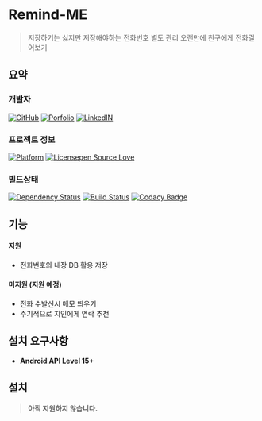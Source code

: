 # Remind-ME

> 저장하기는 싫지만 저장해야하는 전화번호 별도 관리
> 오랜만에 친구에게 전화걸어보기

## 요약

### 개발자

[![GitHub](https://img.shields.io/badge/GitHub-깃허브-blue.svg?style=flat-square)](http://github.com/duswnd25)
[![Porfolio](https://img.shields.io/badge/Portfolio-포트폴리오-blue.svg?style=flat-square)](https://duswnd25.github.io/portfolio/)
[![LinkedIN](https://img.shields.io/badge/LinkedIN-링크드인-blue.svg?style=flat-square)](https://kr.linkedin.com/in/%EC%97%B0%EC%A4%91-%EA%B9%80-172989119)

### 프로젝트 정보

[![Platform](https://img.shields.io/badge/Platform-Android-blue.svg?style=flat-square)](#)
[![Licensepen Source Love](https://img.shields.io/badge/License-MIT-blue.svg?style=flat-square)](https://github.com/ellerbrock/open-source-badge/)

### 빌드상태

[![Dependency Status](https://www.versioneye.com/user/projects/58b42e259ceb450031272d8a/badge.svg?style=flat-square)](https://www.versioneye.com/user/projects/58b42e259ceb450031272d8a)
[![Build Status](https://www.bitrise.io/app/2e264d0c3cfccf76.svg?token=RSiu9zn0PAGMZXOTNWsFoQ)](https://www.bitrise.io/app/2e264d0c3cfccf76)
[![Codacy Badge](https://api.codacy.com/project/badge/Grade/209c23bef22e48909e2586962a2acf6e)](https://www.codacy.com/app/duswnd25/Remind-ME?utm_source=github.com&amp;utm_medium=referral&amp;utm_content=duswnd25/Remind-ME&amp;utm_campaign=Badge_Grade)

## 기능

#### 지원

- 전화번호의 내장 DB 활용 저장

#### 미지원 (지원 예정)

- 전화 수발신시 메모 띄우기
- 주기적으로 지인에게 연락 추천

## 설치 요구사항

- **Android API Level 15+**

## 설치

> **아직 지원하지 않습니다.**
